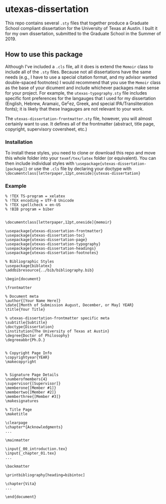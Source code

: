 # utexas-dissertation

This repo contains several `.sty` files that together produce a Graduate School compliant dissertation for the University of Texas at Austin. I built it for my own dissertation, submitted to the Graduate School in the Summer of 2019.

## How to use this package
Although I've included a `.cls` file, all it does is extend the `Memoir` class to include all of the `.sty` files. Because not all dissertations have the same needs (e.g., I have to use a special citation format, and my advisor wanted double-spaced footnotes) I would recommend that you use the `Memoir` class as the base of your dicument and include whichever packages make sense for your project. For example, the `utexas-typography.sty` file includes specific font preferences for the langauges that I used for my dissertation (English, Hebrew, Aramaic, Geˁez, Greek, and special IPA/Transliteration fonts); it is likely that these lnagauges are not relevant to your work. 

The `utexas-dissertation-frontmatter.sty` file, however, you will almost certainly want to use. It defines all of the frontmatter (abstract, title page, copyright, supervisory coversheet, etc.)

### Installation
To install these styles, you need to clone or download this repo and move this whole folder into your `texmf/tex/latex` folder (or equivalent). You can then include individual styles with `\usepackage{utexas-dissertation-[package]}` or use the `.cls` file by declaring your doctype with `\documentclass[letterpaper,12pt,oneside]{utexas-dissertation}`

### Example 

    % !TEX TS-program = xelatex
    % !TEX encoding = UTF-8 Unicode
    % !TEX spellcheck = en-US
    % !BIB program = biber


    \documentclass[letterpaper,12pt,oneside]{memoir}

    \usepackage{utexas-dissertation-frontmatter}
    \usepackage{utexas-dissertation-toc}
    \usepackage{utexas-dissertation-page}
    \usepackage{utexas-dissertation-typography}
    \usepackage{utexas-dissertation-headings}
    \usepackage{utexas-dissertation-footnotes}

    % Bibliographic Styles
    \usepackage{biblatex}
    \addbibresource{../bib/bibliography.bib}

    \begin{document}

    \frontmatter
    
    % Document meta
    \author{[Your Name Here]}
    \date{[Month of Submission August, December, or May] YEAR}
    \title{Your Title}
    
    % utexas-dissertation-frontmatter specific meta
    \subtitle{Subtitle}
    \doctype{Dissertation}
    \institution{The University of Texas at Austin}
    \degree{Doctor of Philosophy}
    \degreeabbr{Ph.D.}


    % Copyright Page Info
    \copyrightyear{YEAR}
    \makecopyright


    % Signature Page Details
    \numberofmembers{4}
    \supervisor{[Supervisor]}
    \memberone{[Member #1]}
    \membertwo{[Member #2]}
    \memberthree{[Member #3]}
    \makesignatures

    % Title Page
    \maketitle

    \clearpage
    \chapter*{Acknowledgments}
    ...
    
    \mainmatter

    \input{_00_introduction.tex}
    \input{_chapter_01.tex}
    ...

    \backmatter

    \printbibliography[heading=bibintoc]

    \chapter{Vita}
    ...

    \end{document}
